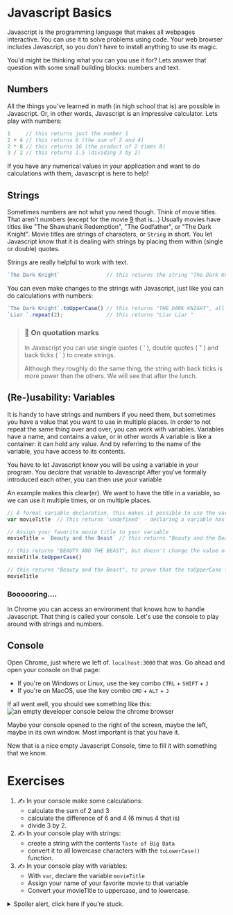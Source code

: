 # Javascript Basics

Javascript is the programming language that makes all webpages interactive. You can use it to solve problems using code. Your web browser includes Javascript, so you don't have to install anything to use its magic.

You'd might be thinking what you can you use it for?
Lets answer that question with some small building blocks: numbers and text.

## Numbers

All the things you've learned in math (in high school that is) are possible in Javascript. Or, in other words, Javascript is an impressive calculator. Lets play with numbers:

```javascript
1     // this returns just the number 1
2 + 4 // this returns 6 (the sum of 2 and 4)
2 * 8 // this returns 16 (the product of 2 times 8)
3 / 2 // this returns 1.5 (dividing 3 by 2)
```

If you have any numerical values in your application and want to do calculations with them, Javascript is here to help!

## Strings

Sometimes numbers are not what you need though. Think of movie titles. That aren't numbers (except for the movie [9](https://www.themoviedb.org/movie/12244-9) that is...) Usually movies have titles like "The Shawshank Redemption", "The Godfather", or "The Dark Knight". Movie titles are strings of characters, or `String` in short.
You let Javascript know that it is dealing with strings by placing them within (single or double) quotes.

Strings are really helpful to work with text.
```javascript
`The Dark Knight`               // this returns the string "The Dark Knight" itself
```
You can even make changes to the strings with Javascript, just like you can do calculations with numbers:

```js
`The Dark Knight`.toUpperCase() // this returns "THE DARK KNIGHT", all capitalized
`Liar `.repeat(2);              // this returns "Liar Liar "
```

> ### 🤔 On quotation marks
> In Javascript you can use single quotes ( ' ), double quotes ( " ) and back ticks ( \` ) to create strings.
>
> Although they roughly do the same thing, the string with back ticks is more power than the others. We will see that after the lunch.

## (Re-)usability:  Variables

It is handy to have strings and numbers if you need them, but sometimes you have a value that you want to use in multiple places. In order to not repeat the same thing over and over, you can work with variables.
Variables have a name, and contains a value, or in other words
A variable is like a container: it can hold any value. And by referring to the name of the variable, you have access to its contents.

You have to let Javascript know you will be using a variable in your program. You *declare* that variable to Javascript
After you've formally introduced each other, you can then use your variable

An example makes this clear(er). We want to have the title in a variable, so we can use it multiple times, or on multiple places.

```javascript
// A formal variable declaration, this makes it possible to use the variable movieTitle later
var movieTitle  // This returns 'undefined' - declaring a variable has no noteworthy return value

// Assign your favorite movie title to your variable
movieTitle = `Beauty and the Beast` // this returns "Beauty and the Beast", the value of your variable

// this returns "BEAUTY AND THE BEAST", but doesn't change the value of the variable itself.
movieTitle.toUpperCase()

// this returns "Beauty and the Beast", to prove that the toUpperCase function didn't change the variable.
movieTitle
```

### Boooooring....

In Chrome you can access an environment that knows how to handle Javascript. That thing is called your console. Let's use the console to play around with strings and numbers.

## Console

Open Chrome, just where we left of. `localhost:3000` that was. Go ahead and open your console on that page:

- If you're on Windows or Linux, use the key combo `CTRL` + `SHIFT` + `J`
- If you're on MacOS, use the key combo `CMD` + `ALT` + `J`

If all went well, you should see something like this:
![an empty developer console below the chrome browser](https://cd.sseu.re/Chrome_with_an_empty_console.png)

Maybe your console opened to the right of the screen, maybe the left, maybe in its own window. Most important is that you have it.

Now that is a nice empty Javascript Console, time to fill it with something that we know.

# Exercises

1. ✍️  In your console make some calculations:
    * calculate the sum of 2 and 3
    * calculate the difference of 6 and 4 (6 minus 4 that is)
    * divide 3 by 2.
2. ✍️  In your console play with strings:
    * create a string with the contents `Taste of Big Data`
    * convert it to all lowercase characters with the `toLowerCase()` function.
3. ✍️  In your console play with variables:
    * With `var`, declare the variable `movieTitle`
    * Assign your name of your favorite movie to that variable
    * Convert your movieTitle to uppercase, and to lowercase.

<details>
  <summary>Spoiler alert, click here if you're stuck.</summary>
  <pre>
    // On numbers
    2 + 3
    6 - 4
    3 / 2
  </pre>
  <pre>
    // On strings
    `Taste of Big Data`
    `Taste of Big Data`.toLowerCase()
  </pre>
  <pre>
    // On variables
    var movieTitle
    movieTitle = `Mister Nobody`
    movieTitle.toUpperCase()
    movieTitle.toLowerCase()
  </pre>
</details>
